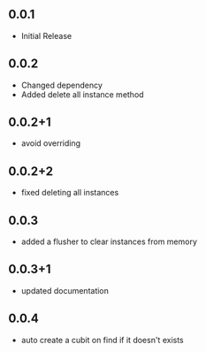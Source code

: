 ## 0.0.1

- Initial Release

## 0.0.2

- Changed dependency
- Added delete all instance method

## 0.0.2+1

- avoid overriding

## 0.0.2+2

- fixed deleting all instances

## 0.0.3

- added a flusher to clear instances from memory

## 0.0.3+1

- updated documentation

## 0.0.4

- auto create a cubit on find if it doesn't exists
